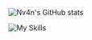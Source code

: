 ![Nv4n's GitHub stats](https://github-readme-stats.vercel.app/api?username=nv4n&show_icons=true&theme=omni)


![My Skills](https://skillicons.dev/icons?i=js,react,html,css,cpp,java&theme=dark)